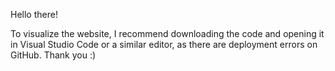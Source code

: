Hello there!

To visualize the website, I recommend downloading the code and opening it in Visual Studio Code or a similar editor, as there are deployment errors on GitHub. Thank you :)
